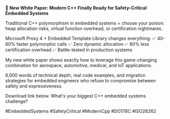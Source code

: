 🚀 **New White Paper: Modern C++ Finally Ready for Safety-Critical Embedded Systems**

Traditional C++ polymorphism in embedded systems = choose your poison: heap allocation risks, virtual function overhead, or certification nightmares.

Microsoft Proxy 4 + Embedded Template Library changes everything:
✅ 40-60% faster polymorphic calls
✅ Zero dynamic allocation
✅ 80% less certification overhead
✅ Battle-tested in production systems

My new white paper shows exactly how to leverage this game-changing combination for aerospace, automotive, medical, and IoT applications.

6,000 words of technical depth, real code examples, and migration strategies for embedded engineers who refuse to compromise between safety and expressiveness.

Download link below. What's your biggest C++ embedded systems challenge?

#EmbeddedSystems #SafetyCritical #ModernCpp #DO178C #ISO26262